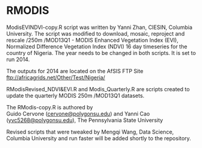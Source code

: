 # RMODIS
ModisEVINDVI-copy.R script was written by Yanni Zhan, CIESIN, Columbia University. The script was modified to download, mosaic, reproject and rescale /250m /MOD13Q1 - MODIS Enhanced Vegetation Index (EVI), Normalized Difference Vegetation Index (NDVI) 16 day timeseries for the country of Nigeria. The year needs to be changed in both scripts. It is set to run 2014. 

The outputs for 2014 are located on the AfSIS FTP Site 
ftp://africagrids.net/Other/Test/Nigeria/

RModisRevised_NDVI&EVI.R and Modis_Quarterly.R are scripts created to update the quarterly MODIS 250m /MOD13Q1 datasets.

The RModis-copy.R is authored by  
 Guido Cervone (cervone@polygonsu.edu) and Yanni Cao (yvc5268@polygonsu.edu), The Pennsylvania State University

Revised scripts that were tweaked by Mengqi Wang, Data Science, Columbia University and run faster will be added shortly to the repository.
